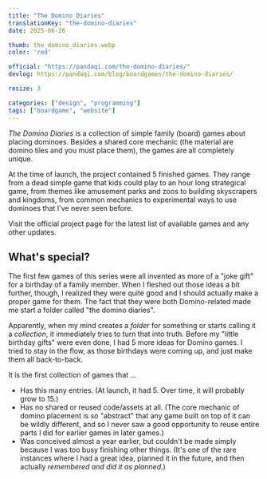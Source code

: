 ```yaml
---
title: "The Domino Diaries"
translationKey: "the-domino-diaries"
date: 2025-06-26

thumb: the_domino_diaries.webp
color: 'red'

official: "https://pandaqi.com/the-domino-diaries/"
devlog: https://pandaqi.com/blog/boardgames/the-domino-diaries/

resize: 3

categories: ["design", "programming"]
tags: ["boardgame", "website"]
---
```


_The Domino Diaries_ is a collection of simple family (board) games about placing dominoes. Besides a shared core mechanic (the material are domino tiles and you must place them), the games are all completely unique.

At the time of launch, the project contained 5 finished games. They range from a dead simple game that kids could play to an hour long strategical game, from themes like amusement parks and zoos to building skyscrapers and kingdoms, from common mechanics to experimental ways to use dominoes that I've never seen before.

Visit the official project page for the latest list of available games and any other updates.

## What's special?

The first few games of this series were all invented as more of a "joke gift" for a birthday of a family member. When I fleshed out those ideas a bit further, though, I realized they were quite good and I should actually make a proper game for them. The fact that they were both Domino-related made me start a folder called "the domino diaries".

Apparently, when my mind creates a _folder_ for something or starts calling it a _collection_, it immediately tries to turn that into truth. Before my "little birthday gifts" were even done, I had 5 more ideas for Domino games. I tried to stay in the flow, as those birthdays were coming up, and just make them all back-to-back.

It is the first collection of games that ...

* Has this many entries. (At launch, it had 5. Over time, it will probably grow to 15.)
* Has no shared or reused code/assets at all. (The core mechanic of domino placement is so "abstract" that any game built on top of it can be wildly different, and so I never saw a good opportunity to reuse entire parts I did for earlier games in later games.)
* Was conceived almost a year earlier, but couldn't be made simply because I was too busy finishing other things. (It's one of the rare instances where I had a great idea, planned it in the future, and then actually _remembered and did it as planned_.)
